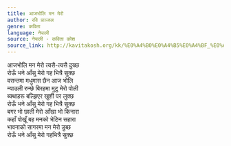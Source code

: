 ```yaml
---
title: आजभोलि मन मेरो
author: रवि प्राञ्जल
genre: कविता
language: नेपाली
source: नेपाली - कविता कोश
source_link: http://kavitakosh.org/kk/%E0%A4%B0%E0%A4%B5%E0%A4%BF_%E0%A4%AA%E0%A5%8D%E0%A4%B0%E0%A4%BE%E0%A4%9E%E0%A5%8D%E0%A4%9C%E0%A4%B2
---
```


आजभोलि मन मेरो त्यसै-त्यसै दुख्छ  
रोऊँ भने आँसु मेरो गह भित्रै सुक्छ  
वसन्तमा मधुमास छैन आज भोलि  
न्याउली रुन्छे बिरहमा मुटु मेरो पोली  
ब्यथाहरू बल्झिएर खुशी पर लुक्छ  
रोऊँ भने आँसु मेरो गह भित्रै सुक्छ  
बगर भो छाती मेरो आँखा भो किनारा  
कहाँ पोखूँ बह मनको भेटिन सहारा  
भावनाको सागरमा मन मेरो डुब्छ  
रोऊँ भने आँसु मेरो गहभित्रै सुक्छ
